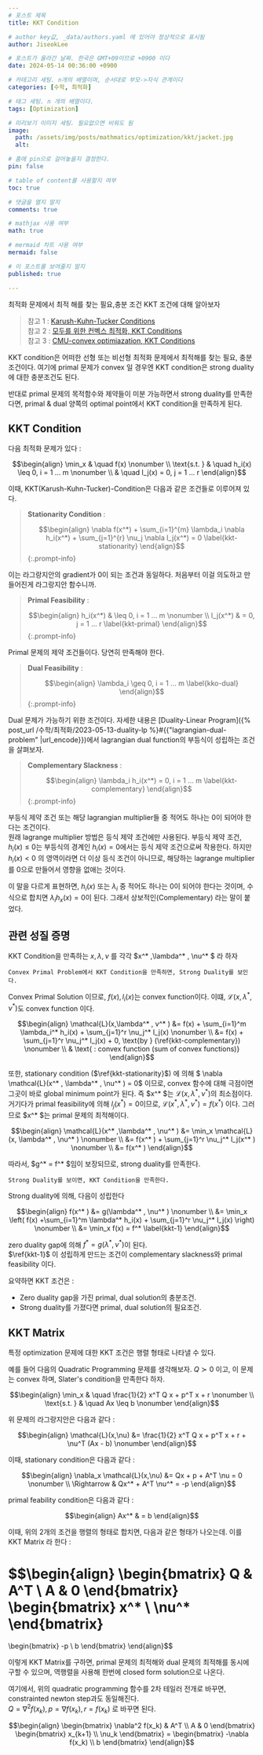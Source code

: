 ```yaml
---
# 포스트 제목
title: KKT Condition

# author key값, _data/authors.yaml 에 있어야 정상적으로 표시됨
author: JiseokLee

# 포스트가 올라간 날짜. 한국은 GMT+09이므로 +0900 이다
date: 2024-05-14 00:36:00 +0900 

# 카테고리 세팅. n개의 배열이며, 순서대로 부모->자식 관계이다
categories: [수학, 최적화]

# 태그 세팅. n 개의 배열이다.
tags: [Optimization]

# 미리보기 이미지 세팅. 필요없으면 비워도 됨
image:
  path: /assets/img/posts/mathmatics/optimization/kkt/jacket.jpg
  alt:  

# 홈에 pin으로 걸어놓을지 결정한다.
pin: false

# table of content를 사용할지 여부
toc: true

# 댓글을 열지 말지
comments: true

# mathjax 사용 여부
math: true

# mermaid 차트 사용 여부
mermaid: false

# 이 포스트를 보여줄지 말지
published: true

---
```


최적화 문제에서 최적 해를 찾는 필요,충분 조건 KKT 조건에 대해 알아보자

> 참고 1 : [Karush-Kuhn-Tucker Conditions](https://en.wikipedia.org/wiki/Karush%E2%80%93Kuhn%E2%80%93Tucker_conditions)   
> 참고 2 : [모두를 위한 컨벡스 최적화, KKT Conditions](https://convex-optimization-for-all.github.io/contents/chapter12/)   
> 참고 3 : [CMU-convex optimiazation, KKT Conditions](https://www.stat.cmu.edu/~ryantibs/convexopt/lectures/kkt.pdf)  

KKT condition은 어떠한 선형 또는 비선형 최적화 문제에서 최적해를 찾는 필요, 충분 조건이다. 여기에 primal 문제가 convex 일 경우엔 KKT condition은 strong duality에 대한 충분조건도 된다. 

반대로 primal 문제의 목적함수와 제약들이 미분 가능하면서 strong duality를 만족한다면, primal & dual 양쪽의 optimal point에서 KKT condition을 만족하게 된다. 

## KKT Condition

다음 최적화 문제가 있다 : 

$$\begin{align}
\min_x & \quad f(x) \nonumber \\
\text{s.t. } & \quad h_i(x) \leq 0, i = 1 ... m \nonumber \\
& \quad l_j(x) = 0, j = 1 ... r
\end{align}$$

이때, KKT(Karush-Kuhn-Tucker)-Condition은 다음과 같은 조건들로 이루어져 있다. 

> **Stationarity Condition** :
> 
> $$\begin{align}
> \nabla f(x^*) + \sum_{i=1}^{m} \lambda_i \nabla h_i(x^*) + \sum_{j=1}^{r} \nu_j \nabla l_j(x^*) = 0 \label{kkt-stationarity}
> \end{align}$$
{:.prompt-info}

이는 라그랑지안의 gradient가 0이 되는 조건과 동일하다. 처음부터 이걸 의도하고 만들어진게 라그랑지안 함수니까. 

> **Primal Feasibility** :  
> 
> $$\begin{align}
> h_i(x^*) & \leq 0, i = 1 ... m \nonumber \\
> l_j(x^*) & = 0, j = 1 ... r  \label{kkt-primal}
> \end{align}$$
{:.prompt-info}

Primal 문제의 제약 조건들이다. 당연히 만족해야 한다.

> **Dual Feasibility** :
> 
> $$\begin{align}
> \lambda_i \geq 0, i = 1 ... m \label{kko-dual}
> \end{align}$$
{:.prompt-info}

Dual 문제가 가능하기 위한 조건이다. 자세한 내용은 [Duality-Linear Program]({% post_url /수학/최적화/2023-05-13-duality-lp %}#{{"lagrangian-dual-problem" |url_encode}})에서 lagrangian dual function의 부등식이 성립하는 조건을 살펴보자.

> **Complementary Slackness** :
> 
> $$\begin{align}
> \lambda_i h_i(x^*) = 0, i = 1 ... m \label{kkt-complementary}
> \end{align}$$ 
{:.prompt-info}

부등식 제약 조건 또는 해당 lagrangian multiplier들 중 적어도 하나는 0이 되어야 한다는 조건이다.   
원래 lagrange multiplier 방법은 등식 제약 조건에만 사용된다. 부등식 제약 조건, $h_i(x) \leq 0$는 부등식의 경계인 $h_i(x) = 0$에서는 등식 제약 조건으로써 작용한다. 하지만 $h_i(x) < 0$ 의 영역이라면 더 이상 등식 조건이 아니므로, 해당하는 lagrange multiplier를 0으로 만들어서 영향을 없애는 것이다. 

이 말을 다르게 표현하면, $h_i(x)$ 또는 $\lambda_i$ 중 적어도 하나는 0이 되어야 한다는 것이며, 수식으로 합치면 $\lambda_i h_x(x)=0$이 된다. 그래서 상보적인(Complementary) 라는 말이 붙었다. 

## 관련 성질 증명

KKT Condition을 만족하는 $x,\lambda, \nu$ 를 각각 $x^* ,\lambda^* , \nu^* $ 라 하자

`Convex Primal Problem에서 KKT Condition을 만족하면, Strong Duality를 보인다.`

Convex Primal Solution 이므로, $f(x), l_i(x)$는 convex function이다. 이떄, $\mathcal{L}(x,\lambda^* , \nu^* )$도 convex function 이다.

$$\begin{align}
\mathcal{L}(x,\lambda^* , v^* ) &= f(x) + \sum_{i=1}^m \lambda_i^* h_i(x) + \sum_{j=1}^r \nu_j^* l_j(x) \nonumber \\
&= f(x) + \sum_{j=1}^r \nu_j^* l_j(x) + 0, \text{by } (\ref{kkt-complementary}) \nonumber \\
& \text{ : convex function (sum of convex functions)}
\end{align}$$

또한, stationary condition ($\ref{kkt-stationarity}$) 에 의해 $ \nabla \mathcal{L}(x^* , \lambda^* , \nu^* ) = 0$ 이므로, convex 함수에 대해 극점이면 그곳이 바로 global minimum point가 된다. 즉 $x^* $는 $\mathcal{L}(x,\lambda^* , \nu^* )$의 최소점이다.  
거기다가 primal feasibility에 의해 $l_j(x^* ) = 0$이므로, $\mathcal{L}(x^* ,\lambda^* , \nu^* ) = f(x^* )$ 이다. 그러므로 $x^* $는 primal 문제의 최적해이다.

$$\begin{align}
\mathcal{L}(x^* ,\lambda^* , \nu^* ) &= \min_x \mathcal{L}(x, \lambda^* , \nu^* ) \nonumber \\
&= f(x^* ) + \sum_{j=1}^r \nu_j^* l_j(x^* ) \nonumber \\
&= f(x^* )
\end{align}$$

따라서, $g^* = f^* $임이 보장되므로, strong duality를 만족한다.

`Strong Duality를 보이면, KKT Condition을 만족한다.`

Strong duality에 의해, 다음이 성립한다 

$$\begin{align}
f(x^* ) &= g(\lambda^* , \nu^* ) \nonumber \\
&= \min_x \left( f(x) +\sum_{i=1}^m \lambda^* h_i(x) + \sum_{j=1}^r \nu_j^* l_j(x) \right) \nonumber \\
&= \min_x f(x) = f^* \label{kkt-1}
\end{align}$$

zero duality gap에 의해 $f^* = g(\lambda^* , \nu^* )$이 된다.   
$\ref{kkt-1}$ 이 성립하게 만드는 조건이 complementary slackness와 primal feasibility 이다.

요약하면 KKT 조건은 : 

- Zero duality gap을 가진 primal, dual solution의 충분조건.  
- Strong duality를 가졌다면 primal, dual solution의 필요조건.  

## KKT Matrix 

특정 optimization 문제에 대한 KKT 조건은 행렬 형태로 나타낼 수 있다. 

예를 들어 다음의 Quadratic Programming 문제를 생각해보자. $Q \succ 0$ 이고, 이 문제는 convex 하며, Slater's condition을 만족한다 하자.

$$\begin{align}
\min_x & \quad \frac{1}{2} x^T Q x + p^T x + r \nonumber \\
\text{s.t. } & \quad Ax \leq b \nonumber
\end{align}$$

위 문제의 라그랑지안은 다음과 같다 : 

$$\begin{align}
\mathcal{L}(x,\nu) &= \frac{1}{2} x^T Q x + p^T x + r + \nu^T (Ax - b) \nonumber
\end{align}$$

이때, stationary condition은 다음과 같다 : 

$$\begin{align}
\nabla_x \mathcal{L}(x,\nu) &= Qx + p + A^T \nu = 0 \nonumber \\
\Rightarrow & Qx^* + A^T \nu^* = -p 
\end{align}$$

primal feability condition은 다음과 같다 :

$$\begin{align}
Ax^* & = b
\end{align}$$

이때, 위의 2개의 조건을 행렬의 형태로 합치면, 다음과 같은 형태가 나오는데. 이를 KKT Matrix 라 한다 : 

$$\begin{align}
\begin{bmatrix}
Q & A^T \\
A & 0
\end{bmatrix}
\begin{bmatrix}
x^* \\
\nu^*
\end{bmatrix}
=
\begin{bmatrix}
-p \\
b
\end{bmatrix}
\end{align}$$

이렇게 KKT Matrix를 구하면, primal 문제의 최적해와 dual 문제의 최적해를 동시에 구할 수 있으며, 역행렬을 사용해 한번에 closed form solution으로 나온다.

여기에서, 위의 quadratic programming 함수를 2차 테일러 전개로 바꾸면, constrainted newton step과도 동일해진다.  
$Q = \nabla^2 f(x_k), p = \nabla f(x_k), r = f(x_k)$ 로 바꾸면 된다. 

$$\begin{align}
\begin{bmatrix} \nabla^2 f(x_k) & A^T \\ A & 0 \end{bmatrix} \begin{bmatrix} x_{k+1} \\ \nu_k \end{bmatrix} = \begin{bmatrix} -\nabla f(x_k) \\ b \end{bmatrix}
\end{align}$$